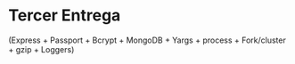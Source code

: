 # Tercer Entrega  

(Express + Passport + Bcrypt + MongoDB + Yargs + process + Fork/cluster + gzip + Loggers)
